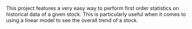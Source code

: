 This project features a very easy way to perform first order statistics on historical data of a given stock. This is particularly useful when it comes to using a linear model to see the overall trend of a stock. 
